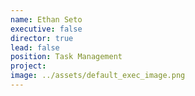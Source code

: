 ```yaml
---
name: Ethan Seto
executive: false
director: true
lead: false
position: Task Management
project:  
image: ../assets/default_exec_image.png
---
```


